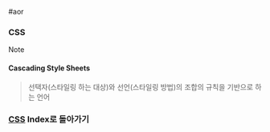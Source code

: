 #aor 
### CSS
>[!note]
>#### Cascading Style Sheets
>
>>선택자(스타일링 하는 대상)와 선언(스타일링 방법)의 조합의 규칙을 기반으로 하는 언어

### [CSS](../../Dev-Index/CSS.md) Index로 돌아가기